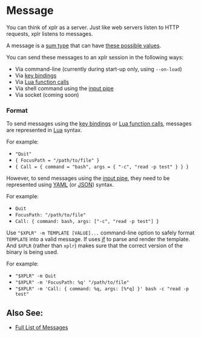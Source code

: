 # Message

You can think of xplr as a server. Just like web servers listen to HTTP
requests, xplr listens to messages.

A message is a [sum type][9] that can have [these possible values][1].

You can send these messages to an xplr session in the following ways:

- Via command-line (currently during start-up only, using `--on-load`)
- Via [key bindings][2]
- Via [Lua function calls][3]
- Via shell command using the [input pipe][4]
- Via socket (coming soon)

### Format

To send messages using the [key bindings][2] or [Lua function calls][3],
messages are represented in [Lua][5] syntax.

For example:

- `"Quit"`
- `{ FocusPath = "/path/to/file" }`
- `{ Call = { command = "bash", args = { "-c", "read -p test" } } }`

However, to send messages using the [input pipe][4], they need to be
represented using [YAML][6] (or [JSON][7]) syntax.

For example:

- `Quit`
- `FocusPath: "/path/to/file"`
- `Call: { command: bash, args: ["-c", "read -p test"] }`

Use `"$XPLR" -m TEMPLATE [VALUE]...` command-line option to safely format
`TEMPLATE` into a valid message. If uses [jf][8] to parse and render the
template. And `$XPLR` (rather than `xplr`) makes sure that the correct version
of the binary is being used.

For example:

- `"$XPLR" -m Quit`
- `"$XPLR" -m 'FocusPath: %q' "/path/to/file"`
- `"$XPLR" -m 'Call: { command: %q, args: [%*q] }' bash -c "read -p test"`

## Also See:

- [Full List of Messages][1]

[1]: messages.md
[2]: key-bindings.md
[3]: lua-function-calls.md
[4]: environment-variables-and-pipes.md#input-pipe
[5]: https://www.lua.org/
[6]: http://yaml.org/
[7]: https://www.json.org
[8]: https://github.com/sayanarijit/jf
[9]: sum-type.md
